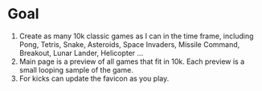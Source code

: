 # Goal

1. Create as many 10k classic games as I can in the time frame, including Pong, Tetris, Snake, Asteroids, Space Invaders, Missile Command, Breakout, Lunar Lander, Helicopter ...
2. Main page is a preview of all games that fit in 10k. Each preview is a small looping sample of the game.
3. For kicks can update the favicon as you play.